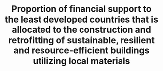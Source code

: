 ---
target_id: 11.c
has_metadata: true
goal_meta_link: 'http://unstats.un.org/sdgs/files/metadata-compilation/Metadata-Goal-11.pdf'
goal_meta_link_page: 37
rationale_interpretation: >-
  http://www.oecd.org/dac/stats/purposecodessectorclassification.htm)  and  urban  development  and  management  (code  43030)  subsectors  in  the  Least  Developed  Countries.  Data  expressed  in  US  dollars  at  the  average  annual  exchange  rate.
indicator_name: >-
  Proportion  of  financial  support  to  the  least  developed  countries  that  is  allocated  to  the  construction  and  retrofitting  of  sustainable,  resilient  and  resource-efficient  buildings  utilizing  local  materials
title: >-
  Proportion  of  financial  support  to  the  least  developed  countries  that  is  allocated  to  the  construction  and  retrofitting  of  sustainable,  resilient  and  resource-efficient  buildings  utilizing  local  materials
permalink: /11-c-1/
sdg_goal: 11
layout: indicator
indicator: 11.c.1
indicator_variable: null
graph: null
graph_type_description: null
graph_status_notes: unk
variable_description: null
variable_notes: null
un_designated_tier: '3'
un_custodial_agency: UN  Habitat
target: >-
  Support  least  developed  countries,  including  through  financial  and  technical  assistance,  in  building  sustainable  and  resilient  buildings  utilizing  local  materials.
indicator_definition: Total  net  official  development  assistance  (ODA
method_of_computation: >-
  http://www.oecd.org/dac/dac-glossary.htm#ODA)  to  the  construction  (purpose  code  32310
source_title: null
source_notes: null
published: true  
---